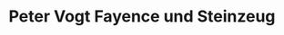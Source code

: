 ---
title: "Peter Vogt Fayence und Steinzeug"
url: /muenchen/peter-vogt-fayence-und-steinzeug/
shop: Antiquitäten
---